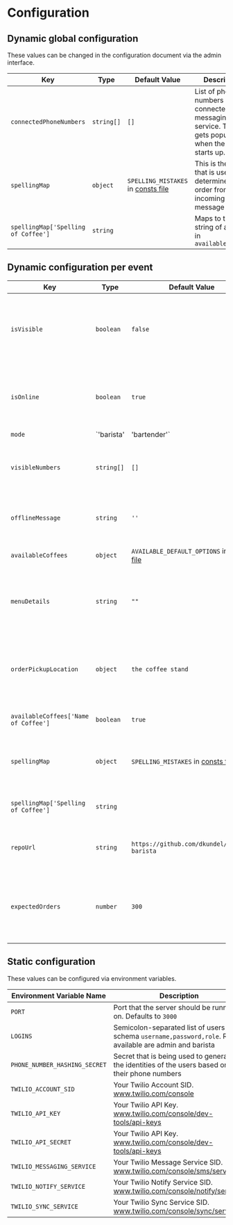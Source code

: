 # Configuration

## Dynamic global configuration

These values can be changed in the configuration document via the admin interface.

| Key                                 | Type       | Default Value                        | Description                                                                                              |
| ----------------------------------- | ---------- | ------------------------------------ | -------------------------------------------------------------------------------------------------------- |
| `connectedPhoneNumbers`             | `string[]` | `[]`                                 | List of phone numbers connected to the messaging service. This gets populated when the server starts up. |
| `spellingMap`                       | `object`   | `SPELLING_MISTAKES` in [consts file] | This is the map that is used to determine the order from the incoming message                            |
| `spellingMap['Spelling of Coffee']` | `string`   |                                      | Maps to the string of a value in `availableCoffees`                                                      |

## Dynamic configuration per event

| Key                                  | Type                      | Default Value                                | Description                                                                                                               |
| ------------------------------------ | ------------------------- | -------------------------------------------- | ------------------------------------------------------------------------------------------------------------------------- |
| `isVisible`                          | `boolean`                 | `false`                                      | If this is set to `true` and more than one event is visible, the user will be prompted for which event they are ordering. |
| `isOnline`                           | `boolean`                 | `true`                                       | If set to `false` it will return offline messages for incoming messages and don't trigger the classical actions.          |
| `mode`                               | `'barista' | 'bartender'` | `'barista'`                                  | Allows you to change the appearance of the kiosk and dashboard view.                                                      |
| `visibleNumbers`                     | `string[]`                | `[]`                                         | List of phone numbers that should be shown on the dashboard and kiosk view.                                               |
| `offlineMessage`                     | `string`                  | `''`                                         | Allows to customize the offline message instead of using the default ones.                                                |
| `availableCoffees`                   | `object`                  | `AVAILABLE_DEFAULT_OPTIONS` in [consts file] | This is a map of coffees available in the system.
| `menuDetails`                   | `string`                  | `""` | Any additional details about the menu that should be displayed on the kiosk (i.e. "Oat and almond milk available".                                                                         |
| `orderPickupLocation`                   | `object`                  | `the coffee stand`                        | A specific location where guests can pick up their coffee. Could be a booth number, or conference hall location.                                                                         |
| `availableCoffees['Name of Coffee']` | `boolean`                 | `true`                                       | If set to `true` this coffee is available.                                                                                |
| `spellingMap`                        | `object`                  | `SPELLING_MISTAKES` in [consts file]         | This is the map that is used to determine the order from the incoming message                                             |
| `spellingMap['Spelling of Coffee']`  | `string`                  |                                              | Maps to the string of a value in `availableCoffees`                                                                       |
| `repoUrl`                            | `string`                  | `https://github.com/dkundel/twilio-barista`  | The link the repo that should be sent in the response messages                                                            |
| `expectedOrders`                     | `number`                  | `300`                                        | Arbitrary number of coffee orders expected. This is used to determine how filled the cup in the dashboard should be.      |

## Static configuration

These values can be configured via environment variables.

| Environment Variable Name     | Description                                                                                                     |
| ----------------------------- | --------------------------------------------------------------------------------------------------------------- |
| `PORT`                        | Port that the server should be running on. Defaults to `3000`                                                   |
| `LOGINS`                      | Semicolon-separated list of users in the schema `username,password,role`. Roles available are admin and barista |
| `PHONE_NUMBER_HASHING_SECRET` | Secret that is being used to generate the identities of the users based on their phone numbers                  |
| `TWILIO_ACCOUNT_SID`          | Your Twilio Account SID. www.twilio.com/console                                                                 |
| `TWILIO_API_KEY`              | Your Twilio API Key. www.twilio.com/console/dev-tools/api-keys                                                  |
| `TWILIO_API_SECRET`           | Your Twilio API Key. www.twilio.com/console/dev-tools/api-keys                                                  |
| `TWILIO_MESSAGING_SERVICE`    | Your Twilio Message Service SID. www.twilio.com/console/sms/services                                            |
| `TWILIO_NOTIFY_SERVICE`       | Your Twilio Notify Service SID. www.twilio.com/console/notify/services                                          |
| `TWILIO_SYNC_SERVICE`         | Your Twilio Sync Service SID. www.twilio.com/console/sync/services                                              |

[consts file]: ../shared/consts
